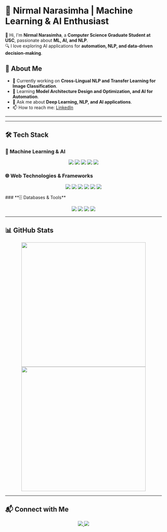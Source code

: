 # 🚀 Nirmal Narasimha | Machine Learning & AI Enthusiast  

👋 Hi, I'm **Nirmal Narasimha**, a **Computer Science Graduate Student at USC**, passionate about **ML, AI, and NLP**.  
🔍 I love exploring AI applications for **automation, NLP, and data-driven decision-making**.

## 🚀 About Me  
- 📌 Currently working on **Cross-Lingual NLP and Transfer Learning for Image Classification**.   
- 📖 Learning **Model Architecture Design and Optimization, and AI for Automation**.  
- 💬 Ask me about **Deep Learning, NLP, and AI applications**.  
- 📫 How to reach me: [LinkedIn](https://www.linkedin.com/in/nirmalnarasimha/)  

---

---

## 🛠 Tech Stack  

### **📌 Machine Learning & AI**  
<p align="center">
  <img src="https://img.shields.io/badge/-Python-3776AB?style=for-the-badge&logo=python&logoColor=white"/>
  <img src="https://img.shields.io/badge/-PyTorch-EE4C2C?style=for-the-badge&logo=pytorch&logoColor=white"/>
  <img src="https://img.shields.io/badge/-TensorFlow-FF6F00?style=for-the-badge&logo=tensorflow&logoColor=white"/>
  <img src="https://img.shields.io/badge/-Scikit--Learn-F7931E?style=for-the-badge&logo=scikitlearn&logoColor=white"/>
  <img src="https://img.shields.io/badge/-NLP-3A75C4?style=for-the-badge"/>
</p>

### **🌐 Web Technologies & Frameworks**  
<p align="center">
  <img src="https://img.shields.io/badge/-HTML5-E34F26?style=for-the-badge&logo=html5&logoColor=white"/>
  <img src="https://img.shields.io/badge/-CSS3-1572B6?style=for-the-badge&logo=css3&logoColor=white"/>
  <img src="https://img.shields.io/badge/-JavaScript-F7DF1E?style=for-the-badge&logo=javascript&logoColor=black"/>
  <img src="https://img.shields.io/badge/-Node.js-339933?style=for-the-badge&logo=node.js&logoColor=white"/>
  <img src="https://img.shields.io/badge/-Flask-000000?style=for-the-badge&logo=flask&logoColor=white"/>
  <img src="https://img.shields.io/badge/-React-61DAFB?style=for-the-badge&logo=react&logoColor=black"/>
</p>
### **🗄️ Databases & Tools**  
<p align="center">
  <img src="https://img.shields.io/badge/-PostgreSQL-4169E1?style=for-the-badge&logo=postgresql&logoColor=white"/>
  <img src="https://img.shields.io/badge/-MongoDB-47A248?style=for-the-badge&logo=mongodb&logoColor=white"/>
  <img src="https://img.shields.io/badge/-MySQL-4479A1?style=for-the-badge&logo=mysql&logoColor=white"/>
  <img src="https://img.shields.io/badge/-Git-F05032?style=for-the-badge&logo=git&logoColor=white"/>
</p>

---
## 📊 GitHub Stats  
<p align="center">
  <img src="https://github-readme-stats.vercel.app/api?username=Nirmal-Narasimha&show_icons=true&theme=dark" width="400"/>
  <img src="https://github-readme-streak-stats.herokuapp.com/?user=Nirmal-Narasimha&theme=dark" width="400"/>
</p>

---

## 📬 Connect with Me  
<p align="center">
  <a href="https://www.linkedin.com/in/nirmalnarasimha/">
    <img src="https://img.shields.io/badge/-LinkedIn-0077B5?style=for-the-badge&logo=linkedin&logoColor=white"/>
  </a>
  <a href="https://github.com/Nirmal-Narasimha">
    <img src="https://img.shields.io/badge/-GitHub-181717?style=for-the-badge&logo=github&logoColor=white"/>
  </a>
</p>

